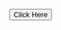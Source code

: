 <button onclick="myFunction()">Click Here</button>

<script Onload="lib/plugins/jQuery/jQuery-2.1.4.min.js">
function myFunction() {
    document.getElementById("field2").value = document.getElementById("field1").value;
}
</script>
